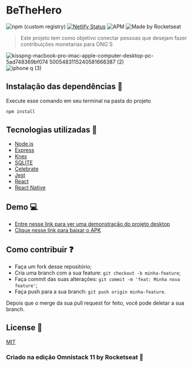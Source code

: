 # BeTheHero
![npm (custom registry)](https://img.shields.io/npm/v/npm/latest?style=plastic)  [![Netlify Status](https://api.netlify.com/api/v1/badges/d8a88dc1-a71b-4a2b-897b-3ce0cec80361/deploy-status)](https://app.netlify.com/sites/herobe/deploys)  ![APM](https://img.shields.io/apm/l/npm?label=license) <img alt="Made by Rocketseat" src="https://img.shields.io/badge/made%20by-Rocketseat-%237519C1">
>Este projeto tem como objetivo conectar pessoas que desejam fazer contribuições monetarias para ONG´S



![kisspng-macbook-pro-imac-apple-computer-desktop-pc-5ad748369bf074 5005483115240581666387 (2)](https://user-images.githubusercontent.com/51219408/88570185-08920f00-d012-11ea-89d4-a916761c8345.png) ![iphone q (3)](https://user-images.githubusercontent.com/51219408/88573037-80facf00-d016-11ea-813c-764607813ebd.png)

## Instalação das dependências :wrench:
<p>Execute esse comando em seu terminal na pasta do projeto</p>

```sh
npm install 
```

## Tecnologias utilizadas :arrow_down_small:

- [Node.js](https://nodejs.org/en/)
- [Express](https://expressjs.com/pt-br/)
- [Knex](http://knexjs.org/)
- [SQLITE](https://www.sqlite.org/index.html)
- [Celebrate](https://github.com/arb/celebrate)
- [Jest](https://jestjs.io/)
- [React](https://reactjs.org)
- [React Native](https://facebook.github.io/react-native/)

## Demo :computer:
- [Entre nesse link para ver uma demonstração do projeto desktop](https://herobe.netlify.app)
- [Clique nesse link para baixar o APK](https://expo.io/artifacts/1e84e706-8565-458c-9066-230320c9189b)


## Como contribuir :question:

- Faça um fork desse repositório;
- Cria uma branch com a sua feature: `git checkout -b minha-feature`;
- Faça commit das suas alterações: `git commit -m 'feat: Minha nova feature'`;
- Faça push para a sua branch: `git push origin minha-feature`.

Depois que o merge da sua pull request for feito, você pode deletar a sua branch.


## License :page_with_curl:
[MIT](https://choosealicense.com/licenses/mit/)

### Criado na edição Omnistack 11 by  Rocketseat 🚀

